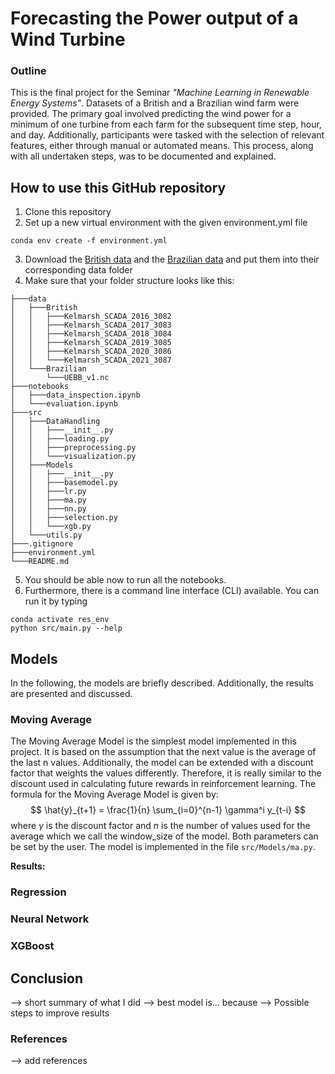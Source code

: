 # Forecasting the Power output of a Wind Turbine

### Outline
This is the final project for the Seminar _"Machine Learning in Renewable Energy Systems"_. Datasets of a British and a Brazilian wind farm were provided. The primary goal involved predicting the wind power for a minimum of one turbine from each farm for the subsequent time step, hour, and day. Additionally, participants were tasked with the selection of relevant features, either through manual or automated means. This process, along with all undertaken steps, was to be documented and explained.

## How to use this GitHub repository
1. Clone this repository
2. Set up a new virtual environment with the given environment.yml file
```
conda env create -f environment.yml
```
3. Download the [British data](https://zenodo.org/record/5841834#.ZEajKXbP2BQ) and the [Brazilian data](https://zenodo.org/record/1475197#.ZD6iMxXP2WC) and put them into their corresponding data folder
4. Make sure that your folder structure looks like this: 
```
├───data
│   ├───British
│   │   ├───Kelmarsh_SCADA_2016_3082
│   │   ├───Kelmarsh_SCADA_2017_3083
│   │   ├───Kelmarsh_SCADA_2018_3084
│   │   ├───Kelmarsh_SCADA_2019_3085
│   │   ├───Kelmarsh_SCADA_2020_3086
│   │   └───Kelmarsh_SCADA_2021_3087
│   └───Brazilian
│       └───UEBB_v1.nc
├───notebooks
│   ├───data_inspection.ipynb
│   └───evaluation.ipynb
├───src
│   ├───DataHandling
│   │   ├───__init__.py
│   │   ├───loading.py
│   │   ├───preprocessing.py
│   │   └───visualization.py
│   ├───Models
│   │   ├───__init__.py
│   │   ├───basemodel.py
│   │   ├───lr.py
│   │   ├───ma.py
│   │   ├───nn.py
│   │   ├───selection.py
│   │   └───xgb.py
│   └───utils.py
├───.gitignore
├───environment.yml
└───README.md
```
5. You should be able now to run all the notebooks.
6. Furthermore, there is a command line interface (CLI) available. You can run it by typing
```
conda activate res_env
python src/main.py --help
```

## Models
In the following, the models are briefly described. Additionally, the results are presented and discussed.

### Moving Average
The Moving Average Model is the simplest model implemented in this project. It is based on the assumption that the next value is the average of the last n values. Additionally, the model can be extended with a discount factor that weights the values differently. Therefore, it is really similar to the discount used in calculating future rewards in reinforcement learning. The formula for the Moving Average Model is given by:
$$ \hat{y}_{t+1} = \frac{1}{n} \sum_{i=0}^{n-1} \gamma^i y_{t-i} $$
where $\gamma$ is the discount factor and $n$ is the number of values used for the average which we call the window_size of the model. Both parameters can be set by the user. The model is implemented in the file `src/Models/ma.py`. 

**Results:**


### Regression


### Neural Network


### XGBoost


## Conclusion
--> short summary of what I did
--> best model is... because
--> Possible steps to improve results

### References
--> add references
